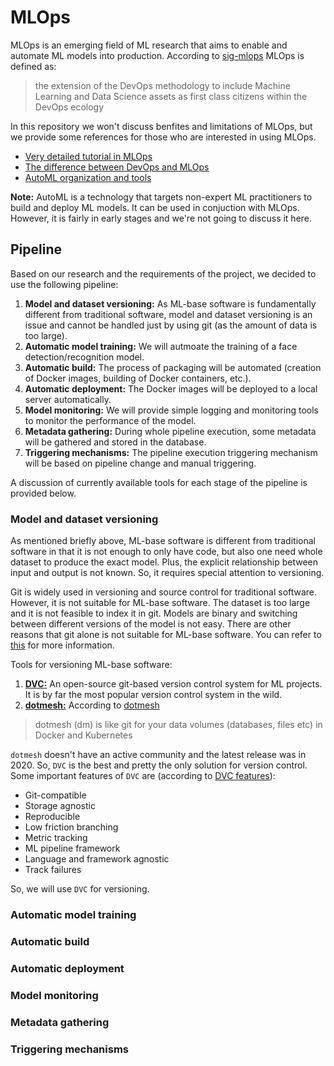 # MLOps

MLOps is an emerging field of ML research that aims to enable and automate ML models into production. According to [sig-mlops](https://github.com/cdfoundation/sig-mlops) MLOps is defined as:
> the extension of the DevOps methodology to include Machine Learning and Data Science assets as first class citizens within the DevOps ecology

In this repository we won't discuss benfites and limitations of MLOps, but we provide some references for those who are interested in using MLOps.

+ [Very detailed tutorial in MLOps](https://ml-ops.org/)
+ [The difference between DevOps and MLOps](https://hackernoon.com/why-is-devops-for-machine-learning-so-different-384z32f1)
+ [AutoML organization and tools](https://www.automl.org/)

**Note:** AutoML is a technology that targets non-expert ML practitioners to build and deploy ML models. It can be used in conjuction with MLOps. However, it is fairly in early stages and we're not going to discuss it here.

## Pipeline
Based on our research and the requirements of the project, we decided to use the following pipeline:

1. **Model and dataset versioning:** As ML-base software is fundamentally different from traditional software, model and dataset versioning is an issue and cannot be handled just by using git (as the amount of data is too large).
2. **Automatic model training:** We will autmoate the training of a face detection/recognition model.
3. **Automatic build:** The process of packaging will be automated (creation of Docker images, building of Docker containers, etc.).
4. **Automatic deployment:** The Docker images will be deployed to a local server automatically.
5. **Model monitoring:** We will provide simple logging and monitoring tools to monitor the performance of the model.
6. **Metadata gathering:** During whole pipeline execution, some metadata will be gathered and stored in the database.
7. **Triggering mechanisms:** The pipeline execution triggering mechanism will be based on pipeline change and manual triggering.

A discussion of currently available tools for each stage of the pipeline is provided below.

### Model and dataset versioning
As mentioned briefly above, ML-base software is different from traditional software in that it is not enough to only have code, but also one need whole dataset to produce the exact model. Plus, the explicit relationship between input and output is not known. So, it requires special attention to versioning. 

Git is widely used in versioning and source control for traditional software. However, it is not suitable for ML-base software. The dataset is too large and it is not feasible to index it in git. Models are binary and switching between different versions of the model is not easy. There are other reasons that git alone is not suitable for ML-base software. You can refer to [this](https://github.com/cdfoundation/sig-mlops/blob/main/roadmap/2022/MLOpsRoadmap2022.md#challenges) for more information. 

Tools for versioning ML-base software:
1. **[DVC:](https://dvc.org/)**  An open-source git-based version control system for ML projects. It is by far the most popular version control system in the wild. 
2. **[dotmesh:](https://dotmesh.com/)** According to [dotmesh](https://github.com/dotmesh-io/dotmesh)
> dotmesh (dm) is like git for your data volumes (databases, files etc) in Docker and Kubernetes

`dotmesh` doesn't have an active community and the latest release was in 2020. So, `DVC` is the best and pretty the only solution for version control. Some important features of `DVC` are (according to [DVC features](https://dvc.org/features)):
+ Git-compatible
+ Storage agnostic
+ Reproducible
+ Low friction branching
+ Metric tracking
+ ML pipeline framework
+ Language and framework agnostic
+ Track failures

So, we will use `DVC` for versioning.

### Automatic model training

### Automatic build

### Automatic deployment

### Model monitoring

### Metadata gathering

### Triggering mechanisms